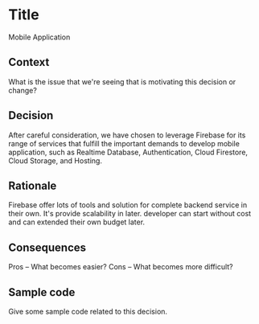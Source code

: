 # Title
Mobile Application
## Context
What is the issue that we're seeing that is motivating this decision or change?

## Decision
After careful consideration, we have chosen to leverage Firebase for its range of services that fulfill the important demands to develop mobile application, such as Realtime Database, Authentication, Cloud Firestore, Cloud Storage, and Hosting.


## Rationale
Firebase offer lots of tools and solution for complete backend service in their own. It's provide scalability in later. developer can start without cost and can extended their own budget later.

## Consequences
Pros – What becomes easier?
Cons – What becomes more difficult?

## Sample code
Give some sample code related to this decision.
